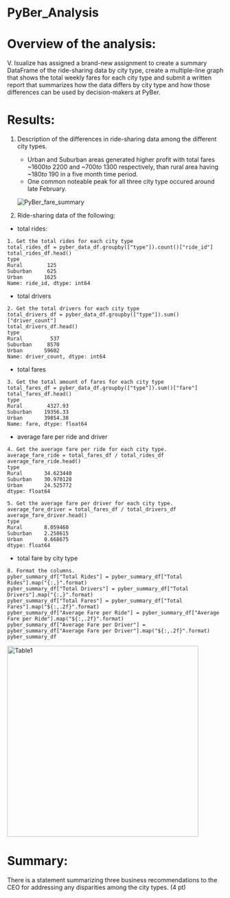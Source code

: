 # PyBer_Analysis
# Overview of the analysis:

V. Isualize has assigned a brand-new assignment to create a summary DataFrame of the ride-sharing data by city type, create a multiple-line graph that shows the total weekly fares for each city type and submit a written report that summarizes how the data differs by city type and how those differences can be used by decision-makers at PyBer.
  
#	Results:
1. Description of the differences in ride-sharing data among the different city types. 
   - Urban and Suburban areas generated higher profit with total fares ~$1600 to ~$2200 and ~$700 to ~$1300 respectively, than rural area having ~$180 to ~$190 in a five month time period.
   - One common noteable peak for all three city type occured around late February.
   
   ![PyBer_fare_summary](https://user-images.githubusercontent.com/106962921/178347549-643a03bd-5188-45ad-bc66-44edd60739af.png)

2. Ride-sharing data of the following:
  - total rides:
  ```
  1. Get the total rides for each city type
  total_rides_df = pyber_data_df.groupby(["type"]).count()["ride_id"]
  total_rides_df.head()
  type
  Rural        125
  Suburban     625
  Urban       1625
  Name: ride_id, dtype: int64
  ```
  - total drivers 
  ```
  2. Get the total drivers for each city type
total_drivers_df = pyber_data_df.groupby(["type"]).sum()["driver_count"]
total_drivers_df.head()
type
Rural         537
Suburban     8570
Urban       59602
Name: driver_count, dtype: int64
  ```
   - total fares 
  ```
  3. Get the total amount of fares for each city type
total_fares_df = pyber_data_df.groupby(["type"]).sum()["fare"]
total_fares_df.head()
type
Rural        4327.93
Suburban    19356.33
Urban       39854.38
Name: fare, dtype: float64
  ``` 
   - average fare per ride and driver 
  ```
  4. Get the average fare per ride for each city type. 
average_fare_ride = total_fares_df / total_rides_df
average_fare_ride.head()
type
Rural       34.623440
Suburban    30.970128
Urban       24.525772
dtype: float64

  5. Get the average fare per driver for each city type. 
average_fare_driver = total_fares_df / total_drivers_df
average_fare_driver.head()
type
Rural       8.059460
Suburban    2.258615
Urban       0.668675
dtype: float64
  ```
   - total fare by city type
  ```
  8. Format the columns.
pyber_summary_df["Total Rides"] = pyber_summary_df["Total Rides"].map("{:,}".format)
pyber_summary_df["Total Drivers"] = pyber_summary_df["Total Drivers"].map("{:,}".format)
pyber_summary_df["Total Fares"] = pyber_summary_df["Total Fares"].map("${:,.2f}".format)
pyber_summary_df["Average Fare per Ride"] = pyber_summary_df["Average Fare per Ride"].map("${:,.2f}".format)
pyber_summary_df["Average Fare per Driver"] = pyber_summary_df["Average Fare per Driver"].map("${:,.2f}".format)
pyber_summary_df
  ```
  <img width="445" alt="Table1" src="https://user-images.githubusercontent.com/106962921/178345079-2b0cea90-ac93-486f-bb42-fd7ef1d6dd84.png">

# Summary:
There is a statement summarizing three business recommendations to the CEO for addressing any disparities among the city types. (4 pt)
